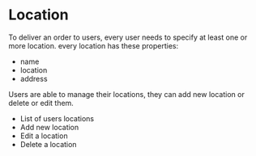 # Location

To deliver an order to users, every user needs to specify at least one or more location. every location has these properties:
- name
- location
- address

Users are able to manage their locations, they can add new location or delete or edit them.

- List of users locations
- Add new location
- Edit a location
- Delete a location